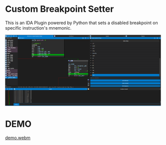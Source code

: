 # Custom Breakpoint Setter
This is an IDA Plugin powered by Python that sets a disabled breakpoint on specific instruction's mnemonic.

![](docs/media/CBS-Plugin.png)


# DEMO

[demo.webm](https://github.com/Reodus/CBS/assets/161498863/d9da43ee-36a5-45d3-8f9a-eec69ff4f603)
